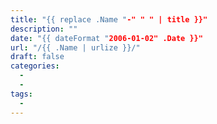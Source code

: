 ```yaml
---
title: "{{ replace .Name "-" " " | title }}"
description: ""
date: "{{ dateFormat "2006-01-02" .Date }}"
url: "/{{ .Name | urlize }}/"
draft: false
categories: 
  -
  - 
tags:
  - 
---
```


